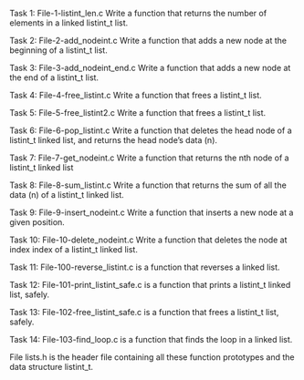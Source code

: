 Task 1: File-1-listint_len.c Write a function that returns the number of elements in a linked listint_t list.

Task 2: File-2-add_nodeint.c Write a function that adds a new node at the beginning of a listint_t list.

Task 3: File-3-add_nodeint_end.c Write a function that adds a new node at the end of a listint_t list.

Task 4: File-4-free_listint.c Write a function that frees a listint_t list.

Task 5: File-5-free_listint2.c Write a function that frees a listint_t list.

Task 6: File-6-pop_listint.c Write a function that deletes the head node of a listint_t linked list, and returns the head node’s data (n).

Task 7: File-7-get_nodeint.c Write a function that returns the nth node of a listint_t linked list

Task 8: File-8-sum_listint.c Write a function that returns the sum of all the data (n) of a listint_t linked list.

Task 9: File-9-insert_nodeint.c Write a function that inserts a new node at a given position.

Task 10: File-10-delete_nodeint.c Write a function that deletes the node at index index of a listint_t linked list.

Task 11: File-100-reverse_listint.c is a function that reverses a linked list.

Task 12: File-101-print_listint_safe.c is a function that prints a listint_t linked list, safely.

Task 13: File-102-free_listint_safe.c is a function that frees a listint_t list, safely.

Task 14: File-103-find_loop.c is a function that finds the loop in a linked list.

File lists.h is the header file containing all these function prototypes and the data structure listint_t.
